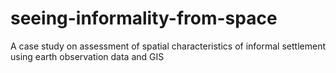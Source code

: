 # seeing-informality-from-space
A case study on assessment of spatial characteristics of informal settlement using earth observation data and GIS

